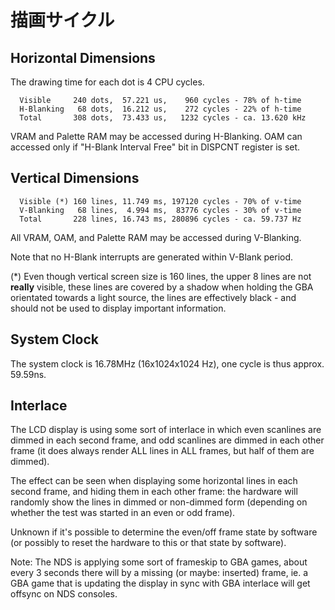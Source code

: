 # 描画サイクル

## Horizontal Dimensions

The drawing time for each dot is 4 CPU cycles.

```
  Visible     240 dots,  57.221 us,    960 cycles - 78% of h-time
  H-Blanking   68 dots,  16.212 us,    272 cycles - 22% of h-time
  Total       308 dots,  73.433 us,   1232 cycles - ca. 13.620 kHz
```

VRAM and Palette RAM may be accessed during H-Blanking. OAM can accessed only if "H-Blank Interval Free" bit in DISPCNT register is set.

## Vertical Dimensions

```
  Visible (*) 160 lines, 11.749 ms, 197120 cycles - 70% of v-time
  V-Blanking   68 lines,  4.994 ms,  83776 cycles - 30% of v-time
  Total       228 lines, 16.743 ms, 280896 cycles - ca. 59.737 Hz
```

All VRAM, OAM, and Palette RAM may be accessed during V-Blanking.

Note that no H-Blank interrupts are generated within V-Blank period.

(*) Even though vertical screen size is 160 lines, the upper 8 lines are not **really** visible, these lines are covered by a shadow when holding the GBA orientated towards a light source, the lines are effectively black - and should not be used to display important information.

## System Clock

The system clock is 16.78MHz (16x1024x1024 Hz), one cycle is thus approx. 59.59ns.

## Interlace

The LCD display is using some sort of interlace in which even scanlines are dimmed in each second frame, and odd scanlines are dimmed in each other frame (it does always render ALL lines in ALL frames, but half of them are dimmed).

The effect can be seen when displaying some horizontal lines in each second frame, and hiding them in each other frame: the hardware will randomly show the lines in dimmed or non-dimmed form (depending on whether the test was started in an even or odd frame).

Unknown if it's possible to determine the even/off frame state by software (or possibly to reset the hardware to this or that state by software).

Note: The NDS is applying some sort of frameskip to GBA games, about every 3 seconds there will by a missing (or maybe: inserted) frame, ie. a GBA game that is updating the display in sync with GBA interlace will get offsync on NDS consoles.